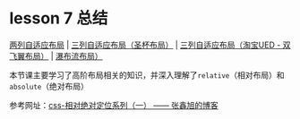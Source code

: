 # lesson 7 总结
[两列自适应布局](http://htmlpreview.github.io/?https://github.com/rocwangv/html5-learning/blob/master/lesson7/index.html)
 | [三列自适应布局（圣杯布局）](http://htmlpreview.github.io/?https://github.com/rocwangv/html5-learning/blob/master/lesson7/three-col.html)
 | [三列自适应布局（淘宝UED - 双飞翼布局）](http://htmlpreview.github.io/?https://github.com/rocwangv/html5-learning/blob/master/lesson7/two-wings.html)
 | [瀑布流布局）](http://htmlpreview.github.io/?https://github.com/rocwangv/html5-learning/blob/master/lesson7/waterfall.html)


本节课主要学习了高阶布局相关的知识，并深入理解了`relative`（相对布局）和`absolute`（绝对布局）

参考网址：[css-相对绝对定位系列（一） —— 张鑫旭的博客](http://www.zhangxinxu.com/wordpress/2010/12/css-%E7%9B%B8%E5%AF%B9%E7%BB%9D%E5%AF%B9%E5%AE%9A%E4%BD%8D%E7%B3%BB%E5%88%97%EF%BC%88%E4%B8%80%EF%BC%89/)